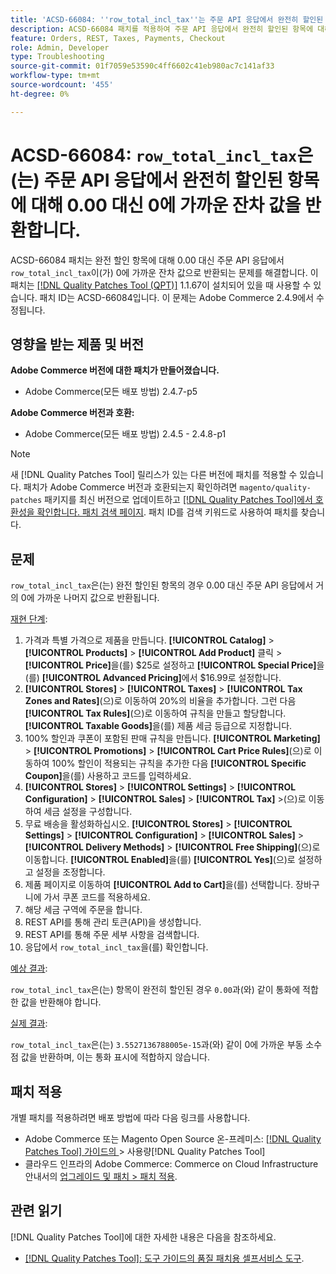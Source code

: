 ```yaml
---
title: 'ACSD-66084: ''row_total_incl_tax''는 주문 API 응답에서 완전히 할인된 항목에 대해 0.00 대신 거의 0에 가까운 잔차 값을 반환합니다'
description: ACSD-66084 패치를 적용하여 주문 API 응답에서 완전히 할인된 항목에 대해 'row_total_incl_tax'가 0.00 대신 거의 0에 가까운 잔차 값으로 반환되는 Adobe Commerce 문제를 해결합니다.
feature: Orders, REST, Taxes, Payments, Checkout
role: Admin, Developer
type: Troubleshooting
source-git-commit: 01f7059e53590c4ff6602c41eb980ac7c141af33
workflow-type: tm+mt
source-wordcount: '455'
ht-degree: 0%

---
```



# ACSD-66084: `row_total_incl_tax`은(는) 주문 API 응답에서 완전히 할인된 항목에 대해 0.00 대신 0에 가까운 잔차 값을 반환합니다.

ACSD-66084 패치는 완전 할인 항목에 대해 0.00 대신 주문 API 응답에서 `row_total_incl_tax`이(가) 0에 가까운 잔차 값으로 반환되는 문제를 해결합니다. 이 패치는 [[!DNL Quality Patches Tool (QPT)]](/help/tools/quality-patches-tool/quality-patches-tool-to-self-serve-quality-patches.md) 1.1.67이 설치되어 있을 때 사용할 수 있습니다. 패치 ID는 ACSD-66084입니다. 이 문제는 Adobe Commerce 2.4.9에서 수정됩니다.

## 영향을 받는 제품 및 버전

**Adobe Commerce 버전에 대한 패치가 만들어졌습니다.**

* Adobe Commerce(모든 배포 방법) 2.4.7-p5

**Adobe Commerce 버전과 호환:**

* Adobe Commerce(모든 배포 방법) 2.4.5 - 2.4.8-p1

>[!NOTE]
>
>새 [!DNL Quality Patches Tool] 릴리스가 있는 다른 버전에 패치를 적용할 수 있습니다. 패치가 Adobe Commerce 버전과 호환되는지 확인하려면 `magento/quality-patches` 패키지를 최신 버전으로 업데이트하고 [[!DNL Quality Patches Tool]에서 호환성을 확인합니다. 패치 검색 페이지](https://experienceleague.adobe.com/tools/commerce-quality-patches/index.html?lang=ko). 패치 ID를 검색 키워드로 사용하여 패치를 찾습니다.

## 문제

`row_total_incl_tax`은(는) 완전 할인된 항목의 경우 0.00 대신 주문 API 응답에서 거의 0에 가까운 나머지 값으로 반환됩니다.

<u>재현 단계</u>:

1. 가격과 특별 가격으로 제품을 만듭니다. **[!UICONTROL Catalog]** > **[!UICONTROL Products]** > **[!UICONTROL Add Product]** 클릭 > **[!UICONTROL Price]**&#x200B;을(를) $25로 설정하고 **[!UICONTROL Special Price]**&#x200B;을(를) **[!UICONTROL Advanced Pricing]**&#x200B;에서 $16.99로 설정합니다.
1. **[!UICONTROL Stores]** > **[!UICONTROL Taxes]** > **[!UICONTROL Tax Zones and Rates]**(으)로 이동하여 20%의 비율을 추가합니다. 그런 다음 **[!UICONTROL Tax Rules]**(으)로 이동하여 규칙을 만들고 할당합니다.
   **[!UICONTROL Taxable Goods]**&#x200B;을(를) 제품 세금 등급으로 지정합니다.
1. 100% 할인과 쿠폰이 포함된 판매 규칙을 만듭니다. **[!UICONTROL Marketing]** > **[!UICONTROL Promotions]** > **[!UICONTROL Cart Price Rules]**(으)로 이동하여 100% 할인이 적용되는 규칙을 추가한 다음 **[!UICONTROL Specific Coupon]**&#x200B;을(를) 사용하고 코드를 입력하세요.
1. **[!UICONTROL Stores]** > **[!UICONTROL Settings]** > **[!UICONTROL Configuration]** > **[!UICONTROL Sales]** > **[!UICONTROL Tax]** >(으)로 이동하여 세금 설정을 구성합니다.
1. 무료 배송을 활성화하십시오. **[!UICONTROL Stores]** > **[!UICONTROL Settings]** > **[!UICONTROL Configuration]** > **[!UICONTROL Sales]** > **[!UICONTROL Delivery Methods]** > **[!UICONTROL Free Shipping]**(으)로 이동합니다. **[!UICONTROL Enabled]**&#x200B;을(를) **[!UICONTROL Yes]**(으)로 설정하고 설정을 조정합니다.
1. 제품 페이지로 이동하여 **[!UICONTROL Add to Cart]**&#x200B;을(를) 선택합니다. 장바구니에 가서 쿠폰 코드를 적용하세요.
1. 해당 세금 구역에 주문을 합니다.
1. REST API를 통해 관리 토큰(API)을 생성합니다.
1. REST API를 통해 주문 세부 사항을 검색합니다.
1. 응답에서 `row_total_incl_tax`을(를) 확인합니다.

<u>예상 결과</u>:

`row_total_incl_tax`은(는) 항목이 완전히 할인된 경우 `0.00`과(와) 같이 통화에 적합한 값을 반환해야 합니다.

<u>실제 결과</u>:

`row_total_incl_tax`은(는) `3.5527136788005e-15`과(와) 같이 0에 가까운 부동 소수점 값을 반환하며, 이는 통화 표시에 적합하지 않습니다.

## 패치 적용

개별 패치를 적용하려면 배포 방법에 따라 다음 링크를 사용합니다.

* Adobe Commerce 또는 Magento Open Source 온-프레미스: [[!DNL Quality Patches Tool]  가이드의 ](/help/tools/quality-patches-tool/usage.md)> 사용량[!DNL Quality Patches Tool]
* 클라우드 인프라의 Adobe Commerce: Commerce on Cloud Infrastructure 안내서의 [업그레이드 및 패치 > 패치 적용](https://experienceleague.adobe.com/docs/commerce-cloud-service/user-guide/develop/upgrade/apply-patches.html?lang=ko).

## 관련 읽기

[!DNL Quality Patches Tool]에 대한 자세한 내용은 다음을 참조하세요.

* [[!DNL Quality Patches Tool]: 도구 가이드의 품질 패치용 셀프서비스 도구](/help/tools/quality-patches-tool/quality-patches-tool-to-self-serve-quality-patches.md).

